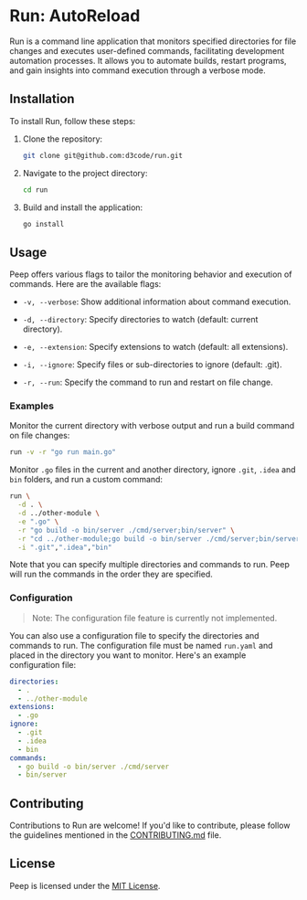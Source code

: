 # Run: AutoReload

Run is a command line application that monitors specified directories for file changes and executes
user-defined commands, facilitating development automation processes. It allows you to automate
builds, restart programs, and gain insights into command execution through a verbose mode.

## Installation

To install Run, follow these steps:

1. Clone the repository:

   ```bash
   git clone git@github.com:d3code/run.git
   ```

2. Navigate to the project directory:

   ```bash
   cd run
   ```

3. Build and install the application:

   ```bash
   go install
   ```

## Usage

Peep offers various flags to tailor the monitoring behavior and execution of commands. Here are the
available flags:

- `-v, --verbose`: Show additional information about command execution.

- `-d, --directory`: Specify directories to watch (default: current directory).

- `-e, --extension`: Specify extensions to watch (default: all extensions).

- `-i, --ignore`: Specify files or sub-directories to ignore (default: .git).

- `-r, --run`: Specify the command to run and restart on file change.

### Examples

Monitor the current directory with verbose output and run a build command on file changes:

```bash
run -v -r "go run main.go"
```

Monitor `.go` files in the current and another directory, ignore `.git`, `.idea` and `bin` folders,
and run a custom command:

```bash
run \
  -d . \
  -d ../other-module \
  -e ".go" \
  -r "go build -o bin/server ./cmd/server;bin/server" \
  -r "cd ../other-module;go build -o bin/server ./cmd/server;bin/server" \
  -i ".git",".idea","bin"
```

Note that you can specify multiple directories and commands to run. Peep will run the commands in
the order they are specified.

### Configuration

> Note: The configuration file feature is currently not implemented.

You can also use a configuration file to specify the directories and commands to run. The
configuration file must be named `run.yaml` and placed in the directory you want to monitor. Here's
an example configuration file:

```yaml
directories:
  - .
  - ../other-module
extensions:
  - .go
ignore:
  - .git
  - .idea
  - bin
commands:
  - go build -o bin/server ./cmd/server
  - bin/server
```

## Contributing

Contributions to Run are welcome! If you'd like to contribute, please follow the guidelines
mentioned in the [CONTRIBUTING.md](CONTRIBUTING.md) file.

## License

Peep is licensed under the [MIT License](LICENSE.md).
